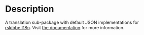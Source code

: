 ﻿# Description
A translation sub-package with default JSON implementations for [rskibbe.I18n](https://www.nuget.org/packages/rskibbe.I18n). Visit [the documentation](https://robbelroot.de/blog/rskibbe-i18n-json-a-json-file-based-translation-sub-package/) for more information.